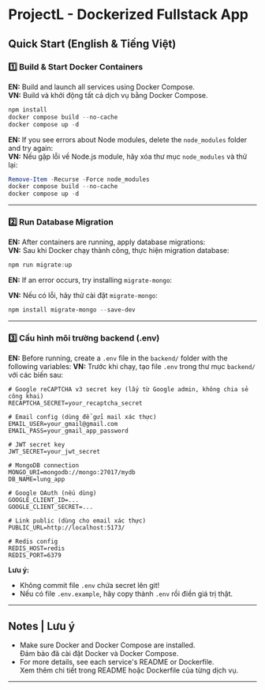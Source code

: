 # ProjectL - Dockerized Fullstack App

##  Quick Start (English & Tiếng Việt)

### 1️⃣ Build & Start Docker Containers  
**EN:** Build and launch all services using Docker Compose.  
**VN:** Build và khởi động tất cả dịch vụ bằng Docker Compose.



```powershell
npm install
docker compose build --no-cache
docker compose up -d
```

**EN:** If you see errors about Node modules, delete the `node_modules` folder and try again:  
**VN:** Nếu gặp lỗi về Node.js module, hãy xóa thư mục `node_modules` và thử lại:

```powershell
Remove-Item -Recurse -Force node_modules
docker compose build --no-cache
docker compose up -d
```

---

### 2️⃣ Run Database Migration  
**EN:** After containers are running, apply database migrations:  
**VN:** Sau khi Docker chạy thành công, thực hiện migration database:

```powershell
npm run migrate:up
```
**EN:** If an error occurs, try installing `migrate-mongo`:

**VN:** Nếu có lỗi, hãy thử cài đặt `migrate-mongo`:

```powershell
npm install migrate-mongo --save-dev
```


---

### 3️⃣ Cấu hình môi trường backend (.env)
**EN:** Before running, create a `.env` file in the `backend/` folder with the following variables:
**VN:** Trước khi chạy, tạo file `.env` trong thư mục `backend/` với các biến sau:

```env
# Google reCAPTCHA v3 secret key (lấy từ Google admin, không chia sẻ công khai)
RECAPTCHA_SECRET=your_recaptcha_secret

# Email config (dùng để gửi mail xác thực)
EMAIL_USER=your_gmail@gmail.com
EMAIL_PASS=your_gmail_app_password

# JWT secret key
JWT_SECRET=your_jwt_secret

# MongoDB connection
MONGO_URI=mongodb://mongo:27017/mydb
DB_NAME=lung_app

# Google OAuth (nếu dùng)
GOOGLE_CLIENT_ID=...
GOOGLE_CLIENT_SECRET=...

# Link public (dùng cho email xác thực)
PUBLIC_URL=http://localhost:5173/

# Redis config
REDIS_HOST=redis
REDIS_PORT=6379
```

**Lưu ý:**
- Không commit file `.env` chứa secret lên git!
- Nếu có file `.env.example`, hãy copy thành `.env` rồi điền giá trị thật.

---

## Notes | Lưu ý

- Make sure Docker and Docker Compose are installed.  
  Đảm bảo đã cài đặt Docker và Docker Compose.
- For more details, see each service's README or Dockerfile.  
  Xem thêm chi tiết trong README hoặc Dockerfile của từng dịch vụ.

---

